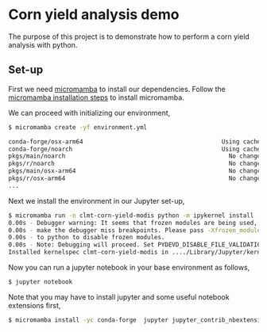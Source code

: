 # Corn yield analysis demo

The purpose of this project is to demonstrate how to perform a corn yield analysis with python.


## Set-up

First we need
[micromamba](https://mamba.readthedocs.io/en/latest/user_guide/micromamba.html)
to install our dependencies. Follow the [micromamba installation steps](https://mamba.readthedocs.io/en/latest/micromamba-installation.html) to install micromamba.

We can proceed with initializing our environment,

```sh
$ micromamba create -yf environment.yml

conda-forge/osx-arm64                                       Using cache
conda-forge/noarch                                          Using cache
pkgs/main/noarch                                              No change
pkgs/r/noarch                                                 No change
pkgs/main/osx-arm64                                           No change
pkgs/r/osx-arm64                                              No change
...
```

Next we install the environment in our Jupyter set-up,


```sh
$ micromamba run -n clmt-corn-yield-modis python -m ipykernel install --user --name="clmt-corn-yield-modis"
0.00s - Debugger warning: It seems that frozen modules are being used, which may
0.00s - make the debugger miss breakpoints. Please pass -Xfrozen_modules=off
0.00s - to python to disable frozen modules.
0.00s - Note: Debugging will proceed. Set PYDEVD_DISABLE_FILE_VALIDATION=1 to disable this validation.
Installed kernelspec clmt-corn-yield-modis in ..../Library/Jupyter/kernels/clmt-corn-yield-modis
```

Now you can run a jupyter notebook in your base environment as follows,

```sh
$ jupyter notebook
```

Note that you may have to install jupyter and some useful notebook extensions first,

```sh
$ micromamba install -yc conda-forge  jupyter jupyter_contrib_nbextensions
```

